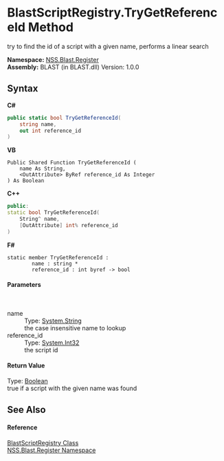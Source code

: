 # BlastScriptRegistry.TryGetReferenceId Method 
 

try to find the id of a script with a given name, performs a linear search

**Namespace:**&nbsp;<a href="702c545c-122f-76de-fb07-7c06df797ee5.md">NSS.Blast.Register</a><br />**Assembly:**&nbsp;BLAST (in BLAST.dll) Version: 1.0.0

## Syntax

**C#**<br />
``` C#
public static bool TryGetReferenceId(
	string name,
	out int reference_id
)
```

**VB**<br />
``` VB
Public Shared Function TryGetReferenceId ( 
	name As String,
	<OutAttribute> ByRef reference_id As Integer
) As Boolean
```

**C++**<br />
``` C++
public:
static bool TryGetReferenceId(
	String^ name, 
	[OutAttribute] int% reference_id
)
```

**F#**<br />
``` F#
static member TryGetReferenceId : 
        name : string * 
        reference_id : int byref -> bool 

```


#### Parameters
&nbsp;<dl><dt>name</dt><dd>Type: <a href="https://docs.microsoft.com/dotnet/api/system.string" target="_blank" rel="noopener noreferrer">System.String</a><br />the case insensitive name to lookup</dd><dt>reference_id</dt><dd>Type: <a href="https://docs.microsoft.com/dotnet/api/system.int32" target="_blank" rel="noopener noreferrer">System.Int32</a><br />the script id</dd></dl>

#### Return Value
Type: <a href="https://docs.microsoft.com/dotnet/api/system.boolean" target="_blank" rel="noopener noreferrer">Boolean</a><br />true if a script with the given name was found

## See Also


#### Reference
<a href="ce5a41c7-ce9f-1626-a0f1-dc97f6f00962.md">BlastScriptRegistry Class</a><br /><a href="702c545c-122f-76de-fb07-7c06df797ee5.md">NSS.Blast.Register Namespace</a><br />